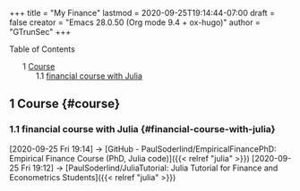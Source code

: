 +++
title = "My Finance"
lastmod = 2020-09-25T19:14:44-07:00
draft = false
creator = "Emacs 28.0.50 (Org mode 9.4 + ox-hugo)"
author = "GTrunSec"
+++

<style>
  .ox-hugo-toc ul {
    list-style: none;
  }
</style>
<div class="ox-hugo-toc toc">
<div></div>

<div class="heading">Table of Contents</div>

- <span class="section-num">1</span> [Course](#course)
    - <span class="section-num">1.1</span> [financial course with Julia](#financial-course-with-julia)

</div>
<!--endtoc-->



## <span class="section-num">1</span> Course {#course}


### <span class="section-num">1.1</span> financial course with Julia {#financial-course-with-julia}

<span class="timestamp-wrapper"><span class="timestamp">[2020-09-25 Fri 19:14] </span></span> -> [GitHub - PaulSoderlind/EmpiricalFinancePhD: Empirical Finance Course (PhD, Julia code)]({{< relref "julia" >}})
<span class="timestamp-wrapper"><span class="timestamp">[2020-09-25 Fri 19:12] </span></span> -> [PaulSoderlind/JuliaTutorial: Julia Tutorial for Finance and Econometrics Students]({{< relref "julia" >}})
